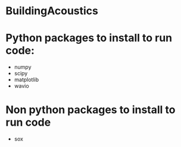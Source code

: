 # BuildingAcoustics


# Python packages to install to run code:
* numpy
* scipy
* matplotlib
* wavio

# Non python packages to install to run code
* sox
